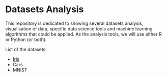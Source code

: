 # Datasets Analysis

This repository is dedicated to showing several datasets analysis, visualisation of data, specific data science tools and machine learning algorithms that could be applied.
As the analysis tools, we will use either R or Python (or both).

List of the datasets:
* [Iris](/R/Iris)
* Cars
* MNIST

